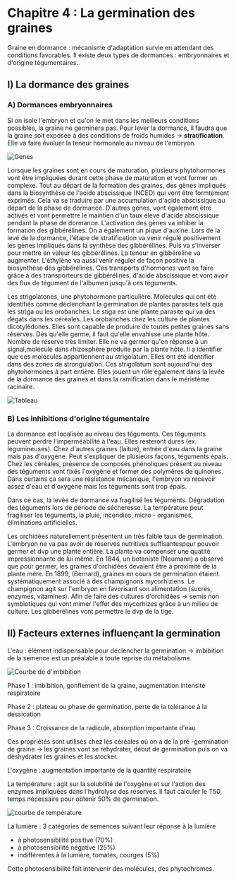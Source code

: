 # Chapitre 4 : La germination des graines

Graine en dormance : mécanisme d'adaptation survie en attendant des conditions favorables. Il existe deux types de dormances : embryonnaires et d'origine tégumentaires.

## I) La dormance des graines

### A) Dormances embryonnaires

Si on isole l'embryon et qu'on le met dans les meilleurs conditions possibles, la graine ne germinera pas. Pour lever la dormance, il faudra que la graine soit exposée à des conditions de froids humides -> **stratification**. Elle va faire évoluer la teneur hormonale au niveau de l'embryon.

![Genes](Images/genes.JPG)

Lorsque les graines sont en cours de maturation, plusieurs phytohormones vont être impliquées durant cette phase de maturation et vont former un complexe. Tout au départ de la formation des graines, des gènes impliqués dans la biosynthèse de l'acide abscissique (NCED) qui vont être formtement exprimés. Cela va se traduire par une accumulation d'acide abscissique au départ de la phase de dormance. D'autres gènes, vont également être activés et vont permettre le maintien d'un taux élevé d'acide abscissique pendant la phase de dormance. L'activation des gènes va inhiber la formation des gibbérélines. On a également un pique d'auxine.  Lors de la levé de la dormance, l'étape de stratification va venir régulé positivement les gènes impliqués dans la synthèse des gibbérélines. Puis va s'inverser pour mettre en valeur les gibbérélines. La teneur en gibbéréline va augmenter. L'éthylène va aussi venir réguler de façon positive la biosynthèse des gibbérélines. Ces transports d'hormones vont se faire grâce à des transporteurs de gibbérélines, d'acide abscissique et vont avoir des flux de tégument de l'albumen jusqu'à ces téguments.

Les strigolatones, une phytohormone particulière. Molécules qui ont été identifiés comme déclenchant la germination de plantes parasites tels que les striga ou les orobanches. Le stiga est une plante parasite qui va des dégats dans les céréales. Les orobanches chez les culture de plantes dicotylédones. Elles sont capable de produire de toutes petites graines sans réserves. Dès qu'elle germe, il faut qu'elle envahisse une plante hôte. Nombre de réserve très limiter. Elle ne va germer qu'en réponse à un signal,molécule dans rhizosphère produite par la plante hôte. Il a identifier que ces molécules appartiennent au strigolatum. Elles ont été identifier dans des zones de strongulation. Ces strigolatum sont aujourd'hui des phytohormones à part entière. Elles jouent un rôle également dans la levée de la dormance des graines et dans la ramification dans le méristème racinaire.

![Tableau](Images/vbr.JPG)

### B) Les inhibitions d'origine tégumentaire

La dormance est localisée au niveau des téguments. Ces téguments peuvent perdre l'imperméabilité à l'eau. Elles resteront dures (ex. légumineuses). Chez d'autres graines (laitue), entrée d'eau dans la graine mais pas d'oxygène. Peut s'expliquer de plusieurs façons, téguments épais. Chez les céréales, présence de composés phénoliques présent au niveau des téguments vont fixés l'oxygène et former des polymères de quinones. Dans certains ça sera une résistance mécanique, l'embryon va recevoir assez d'eau et d'oxygène mais les téguments sont trop épais.

Dans ce cas, la levée de dormance va fragilisé les téguments. Dégradation des téguments lors de période de sécheresse. La température peut fragiliser les téguments, la pluie, incendies, micro - organismes, éliminations artificielles.

Les orchidées naturellement présentent un très faible taux de germination. L'embryon ne va pas avoir de réserves nutritives suffisantespour pouvoir germer et dvp une plante entière. La plante va compenser une quatité impressionnante de lui même. En 1844, un botaniste (Neumann) a observé que pour germer, les graines d'orchidées devaient être à proximité de la plante mère. En 1899, (Bernard), graines en cours de germination étaient systématiquement associé à des champignons mycorhiziens. Le champignon agit sur l'embryon en favorisant son alimentation (sucres, enzymes, vitamines). Afin de faire des cultures d'orchidées -> semis non symbiotiques qui vont mimer l'effet des mycorhizes grâce à un milieu de culture. Les gibbérélines vont permettre le dvp de la tige.

## II) Facteurs externes influençant la germination

L'eau : élément indispensable pour déclencher la germination -> imbibition de la semence est un préalable à toute reprise du métabolisme.

![Courbe de d'imbibition](Images/courbe.JPG)

Phase 1 : imbibition, gonflement de la graine, augmentation intensité respiratoire

Phase 2 : plateau ou phase de germination, perte de la tolérance à la dessication

Phase 3 : Croissance de la radicule, absorption importante d'eau

Ces propriétés sont utilisés chez les céréales où on a de la pré -germination de graine -> les graines vont se rehydrater, début de germination puis on va déshydrater les graines et les stocker. 

L'oxygène : augmentation importante de la quantité respiratoire 

La température : agit sur la solubilité de l'oxygène et sur l'action des enzymes impliquées dans l'hydrolyse des réserves. Il faut calculer le T50, temps nécessaire pour obtenir 50% de germination.
 
![courbe de température](Images/t50.JPG)

La lumière : 3 catégories de semences suivant leur réponse à la lumière

* à photosensibilité positive (70%)
* à photosensibilité négative (25%)
* indifférentes à la lumière, tomates, courges (5%)

Cette photosensibilité fait intervenir des molécules, des phytochromes.